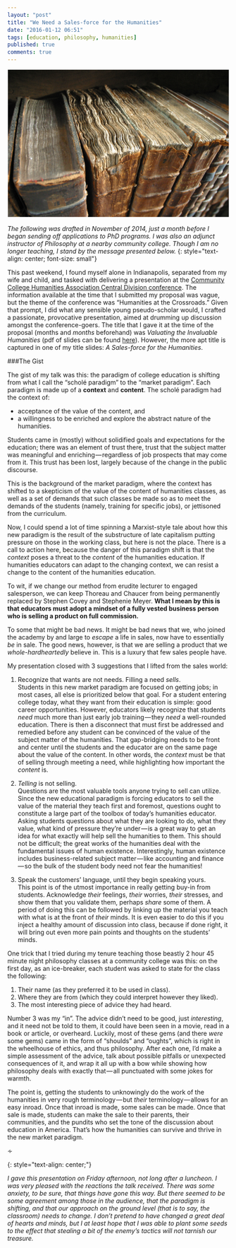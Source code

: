 ```yaml
---
layout: "post"
title: "We Need a Sales-force for the Humanities"
date: "2016-01-12 06:51"
tags: [education, philosophy, humanities]
published: true
comments: true
---
```


![Picture](/graphics/books.png)

*The following was drafted in November of 2014, just a month before I began sending off applications to PhD programs. I was also an adjunct instructor of Philosophy at a nearby community college. Though I am no longer teaching, I stand by the message presented below.*
{: style="text-align: center; font-size: small"}

This past weekend, I found myself alone in Indianapolis, separated from my wife and child, and tasked with delivering a presentation at the [Community College Humanities Association Central Division conference](http://www.ccha-assoc.org/central.html). The information available at the time that I submitted my proposal was vague, but the theme of the conference was “Humanities at the Crossroads.” Given that prompt, I did what any sensible young pseudo-scholar would, I crafted a passionate, provocative presentation, aimed at drumming up discussion amongst the conference-goers. The title that I gave it at the time of the proposal (months and *months* beforehand) was *Valuating the Invaluable Humanities* (pdf of slides can be found [here](https://www.scribd.com/fullscreen/272029335?access*key=key-kCuyScCKEbtzfPO0yWcI&allow*share=false&escape=false&show*recommendations=false&view*mode=scroll)). However, the more apt title is captured in one of my title slides: *A Sales-force for the Humanities*.  

<!--more-->

###The Gist

The gist of my talk was this: the paradigm of college education is shifting from what I call the “scholé paradigm” to the “market paradigm”. Each paradigm is made up of a **context** and **content**. The scholé paradigm had the context of:  


  * acceptance of the value of the content, and
  * a willingness to be enriched and explore the abstract nature of the humanities.


Students came in (mostly) without solidified goals and expectations for the education; there was an element of trust there, trust that the subject matter was meaningful and enriching — regardless of job prospects that may come from it. This trust has been lost, largely because of the change in the public discourse.   

This is the background of the market paradigm, where the context has shifted to a skepticism of the value of the content of humanities classes, as well as a set of demands that such classes be made so as to meet the demands of the students (namely, training for specific jobs), or jettisoned from the curriculum.  

Now, I could spend a lot of time spinning a Marxist-style tale about how this new paradigm is the result of the substructure of late capitalism putting pressure on those in the working class, but here is not the place. There is a call to action here, because the danger of this paradigm shift is that the *context* poses a threat to the *content* of the humanities education. If humanities educators can adapt to the changing context, we can resist a change to the content of the humanities education.  

To wit, if we change our method from erudite lecturer to engaged salesperson, we can keep Thoreau and Chaucer from being permanently replaced by Stephen Covey and Stephenie Meyer. **What I mean by this is that educators must adopt a mindset of a fully vested business person who is selling a product on full commission.**  

To some that might be bad news. It might be bad news that we, who joined the academy by and large to *escape* a life in sales, now have to essentially *be* in sale. The good news, however, is that we are selling a product that we *whole-hardheartedly* believe in. This is a luxury that few sales people have.  

My presentation closed with 3 suggestions that I lifted from the sales world:  

1. Recognize that wants are not needs. Filling a need *sells*.  
Students in this new market paradigm are focused on getting jobs; in most cases, all else is prioritized below that goal. For a student entering college today, what they want from their education is simple: good career opportunities. However, educators likely recognize that students *need* much more than just early job training — they *need* a well-rounded education. There is then a disconnect that must first be addressed and remedied before any student can be convinced of the value of the subject matter of the humanities. That gap-bridging needs to be front and center until the students and the educator are on the same page about the value of the content. In other words, the *context* must be that of selling through meeting a need, while highlighting how important the *content* is.  

2. *Telling* is not selling.  
   Questions are the most valuable tools anyone trying to sell can utilize. Since the new educational paradigm is forcing educators to sell the value of the material they teach first and foremost, questions ought to constitute a large part of the toolbox of today’s humanities educator. Asking students questions about what they are looking to do, what they value, what kind of pressure they’re under — is a great way to get an idea for what exactly will help sell the humanities to them. This should not be difficult; the great works of the humanities deal with the fundamental issues of human existence. Interestingly, human existence includes business-related subject matter — like accounting and finance — so the bulk of the student body need not fear the humanities!  

3. Speak the customers’ language, until they begin speaking yours.  
   This point is of the utmost importance in really getting buy-in from students. Acknowledge *their* feelings, *their* worries, *their* stresses, and show them that you validate them, perhaps *share* some of them. A period of doing this can be followed by linking up the material you teach with what is at the front of *their* minds. It is even easier to do this if you inject a healthy amount of discussion into class, because if done right, it will bring out even more pain points and thoughts on the students’ minds.  

One trick that I tried during my tenure teaching those beastly 2 hour 45 minute night philosophy classes at a community college was this: on the first day, as an ice-breaker, each student was asked to state for the class the following:  


  1. Their name (as they preferred it to be used in class).
  2. Where they are from (which they could interpret however they liked).
  3. The most interesting piece of advice they had heard.


Number 3 was my “in”. The advice didn’t need to be good, just *interesting*, and it need not be told to them, it could have been seen in a movie, read in a book or article, or overheard. Luckily, most of these gems (and there *were* some gems) came in the form of “shoulds” and “oughts”, which is right in the wheelhouse of ethics, and thus philosophy. After each one, I’d make a simple assessment of the advice, talk about possible pitfalls or unexpected consequences of it, and wrap it all up with a bow while showing how philosophy deals with exactly that — all punctuated with some jokes for warmth.  

The point is, getting the students to unknowingly do the work of the humanities in very rough terminology — but *their* terminology — allows for an easy inroad. Once that inroad is made, some sales can be made. Once that sale is made, students can make the sale to their parents, their communities, and the pundits who set the tone of the discussion about education in America. That’s how the humanities can survive and thrive in the new market paradigm.


<p>&homtht;</p>
{: style="text-align: center;"}

*I gave this presentation on Friday afternoon, not long after a luncheon. I was very pleased with the reactions the talk received. There was some anxiety, to be sure, that things have gone this way. But there seemed to be some agreement among those in the audience, that the paradigm is shifting, and that our approach on the ground level (that is to say, the classroom) needs to change. I don’t pretend to have changed a great deal of hearts and minds, but I at least hope that I was able to plant some seeds to the effect that stealing a bit of the enemy’s tactics will not tarnish our treasure.*  
